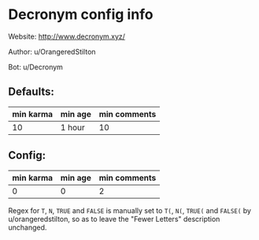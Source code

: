 # Decronym config info

Website: http://www.decronym.xyz/

Author: u/OrangeredStilton

Bot: u/Decronym

## Defaults: 

| min karma | min age | min comments |
|---|---|---|
| 10 | 1 hour | 10 |

## Config:

| min karma | min age | min comments |
|---|---|---|
| 0 | 0 | 2 |


Regex for `T`, `N`, `TRUE` and `FALSE` is manually set to `T(`, `N(`, `TRUE(` and `FALSE(` by u/orangeredstilton, so as to leave the "Fewer Letters" description unchanged.